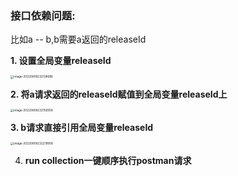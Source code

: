 ### 接口依赖问题:

比如a -- b,b需要a返回的releaseId

**1. 设置全局变量releaseId**

<img src="https://image.zhuyuanzheng1.top/image-20220608232138686.png" alt="image-20220608232138686" style="zoom:33%;" />

**2. 将a请求返回的releaseId赋值到全局变量releaseId上**

<img src="https://image.zhuyuanzheng1.top/image-20220608232156956.png" alt="image-20220608232156956" style="zoom:33%;" />

**3. b请求直接引用全局变量releaseId**

<img src="https://image.zhuyuanzheng1.top/image-20220608232219906.png" alt="image-20220608232219906" style="zoom:33%;" />

4. **run collection一键顺序执行postman请求**